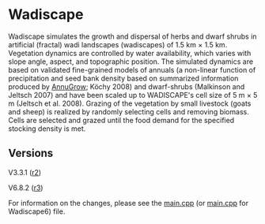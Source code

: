 # Wadiscape #
Wadiscape simulates the growth and dispersal of herbs and dwarf shrubs in artificial (fractal) wadi landscapes (wadiscapes) of 1.5 km × 1.5 km. Vegetation dynamics are controlled by water availability, which varies with slope angle, aspect, and topographic position. The simulated dynamics are based on validated fine-grained models of annuals (a non-linear function of precipitation and seed bank density based on summarized information produced by [AnnuGrow](http://code.google.com/p/annugrow/); Köchy 2008) and dwarf-shrubs (Malkinson and Jeltsch 2007) and have been scaled up to WADISCAPE's cell size of 5 m × 5 m (Jeltsch et al. 2008). Grazing of the vegetation by small livestock (goats and sheep) is realized by randomly selecting cells and removing biomass. Cells are selected and grazed until the food demand for the specified stocking density is met.



## Versions ##
V3.3.1 ([r2](https://code.google.com/p/wadiscape/source/detail?r=2))

V6.8.2 ([r3](https://code.google.com/p/wadiscape/source/detail?r=3))

For information on the changes, please see the [main.cpp](http://code.google.com/p/wadiscape/source/browse/#svn%2Ftrunk%2Fsrc) (or [main.cpp](http://code.google.com/p/wadiscape/source/browse/#svn%2Fbranches%2Fsrc) for Wadiscape6) file.